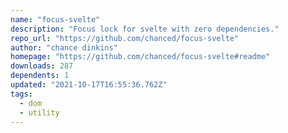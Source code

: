 ```yaml
---
name: "focus-svelte"
description: "Focus lock for svelte with zero dependencies."
repo_url: "https://github.com/chanced/focus-svelte"
author: "chance dinkins"
homepage: "https://github.com/chanced/focus-svelte#readme"
downloads: 287
dependents: 1
updated: "2021-10-17T16:55:36.762Z"
tags: 
  - dom
  - utility
---
```

